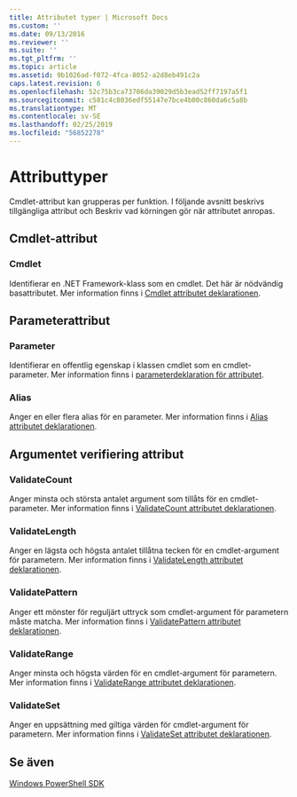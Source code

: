 ```yaml
---
title: Attributet typer | Microsoft Docs
ms.custom: ''
ms.date: 09/13/2016
ms.reviewer: ''
ms.suite: ''
ms.tgt_pltfrm: ''
ms.topic: article
ms.assetid: 9b1026ad-f072-4fca-8052-a2d8eb491c2a
caps.latest.revision: 6
ms.openlocfilehash: 52c75b3ca73706da39029d5b3ead52ff7197a5f1
ms.sourcegitcommit: c581c4c8036edf55147e7bce4b00c860da6c5a8b
ms.translationtype: MT
ms.contentlocale: sv-SE
ms.lasthandoff: 02/25/2019
ms.locfileid: "56852278"
---
```

# <a name="attribute-types"></a>Attributtyper

Cmdlet-attribut kan grupperas per funktion.
I följande avsnitt beskrivs tillgängliga attribut och Beskriv vad körningen gör när attributet anropas.

## <a name="cmdlet-attributes"></a>Cmdlet-attribut

### <a name="cmdlet"></a>Cmdlet

Identifierar en .NET Framework-klass som en cmdlet.
Det här är nödvändig basattributet.
Mer information finns i [Cmdlet attributet deklarationen](./cmdlet-attribute-declaration.md).

## <a name="parameter-attributes"></a>Parameterattribut

### <a name="parameter"></a>Parameter

Identifierar en offentlig egenskap i klassen cmdlet som en cmdlet-parameter.
Mer information finns i [parameterdeklaration för attributet](./parameter-attribute-declaration.md).

### <a name="alias"></a>Alias

Anger en eller flera alias för en parameter.
Mer information finns i [Alias attributet deklarationen](./alias-attribute-declaration.md).

## <a name="argument-validation-attributes"></a>Argumentet verifiering attribut

### <a name="validatecount"></a>ValidateCount

Anger minsta och största antalet argument som tillåts för en cmdlet-parameter.
Mer information finns i [ValidateCount attributet deklarationen](./validatecount-attribute-declaration.md).

### <a name="validatelength"></a>ValidateLength

Anger en lägsta och högsta antalet tillåtna tecken för en cmdlet-argument för parametern.
Mer information finns i [ValidateLength attributet deklarationen](./validatelength-attribute-declaration.md).

### <a name="validatepattern"></a>ValidatePattern

Anger ett mönster för reguljärt uttryck som cmdlet-argument för parametern måste matcha.
Mer information finns i [ValidatePattern attributet deklarationen](./validatepattern-attribute-declaration.md).

### <a name="validaterange"></a>ValidateRange

Anger minsta och högsta värden för en cmdlet-argument för parametern.
Mer information finns i [ValidateRange attributet deklarationen](./validaterange-attribute-declaration.md).

### <a name="validateset"></a>ValidateSet

Anger en uppsättning med giltiga värden för cmdlet-argument för parametern.
Mer information finns i [ValidateSet attributet deklarationen](./validateset-attribute-declaration.md).

## <a name="see-also"></a>Se även

[Windows PowerShell SDK](../windows-powershell-reference.md)
